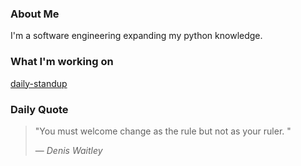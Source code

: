 
### About Me
I'm a software engineering expanding my python knowledge.

### What I'm working on
[daily-standup](https://github.com/jppnhmr/daily-standup)

### Daily Quote

> "You must welcome change as the rule but not as your ruler. "	
>
> — *Denis Waitley*

